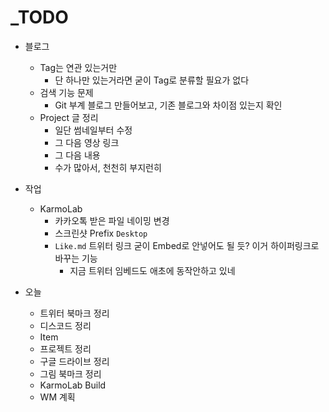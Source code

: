 # _TODO

- 블로그
  - Tag는 연관 있는거만
    - 단 하나만 있는거라면 굳이 Tag로 분류할 필요가 없다
  - 검색 기능 문제
    - Git 부계 블로그 만들어보고, 기존 블로그와 차이점 있는지 확인
  - Project 글 정리
    - 일단 썸네일부터 수정
    - 그 다음 영상 링크
    - 그 다음 내용
    - 수가 많아서, 천천히 부지런히

- 작업
  - KarmoLab
    - 카카오톡 받은 파일 네이밍 변경
    - 스크린샷 Prefix `Desktop`
    - `Like.md` 트위터 링크 굳이 Embed로 안넣어도 될 듯? 이거 하이퍼링크로 바꾸는 기능
      - 지금 트위터 임베드도 애초에 동작안하고 있네

- 오늘
  - 트위터 북마크 정리
  - 디스코드 정리
  - Item
  - 프로젝트 정리
  - 구글 드라이브 정리
  - 그림 북마크 정리
  - KarmoLab Build
  - WM 계획
